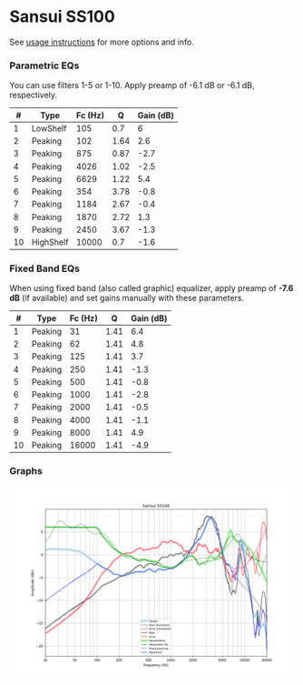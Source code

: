 # Sansui SS100
See [usage instructions](https://github.com/jaakkopasanen/AutoEq#usage) for more options and info.

### Parametric EQs
You can use filters 1-5 or 1-10. Apply preamp of -6.1 dB or -6.1 dB, respectively.

|   # | Type      |   Fc (Hz) |    Q |   Gain (dB) |
|-----|-----------|-----------|------|-------------|
|   1 | LowShelf  |       105 | 0.7  |         6   |
|   2 | Peaking   |       102 | 1.64 |         2.6 |
|   3 | Peaking   |       875 | 0.87 |        -2.7 |
|   4 | Peaking   |      4026 | 1.02 |        -2.5 |
|   5 | Peaking   |      6629 | 1.22 |         5.4 |
|   6 | Peaking   |       354 | 3.78 |        -0.8 |
|   7 | Peaking   |      1184 | 2.67 |        -0.4 |
|   8 | Peaking   |      1870 | 2.72 |         1.3 |
|   9 | Peaking   |      2450 | 3.67 |        -1.3 |
|  10 | HighShelf |     10000 | 0.7  |        -1.6 |

### Fixed Band EQs
When using fixed band (also called graphic) equalizer, apply preamp of **-7.6 dB** (if available) and set gains manually with these parameters.

|   # | Type    |   Fc (Hz) |    Q |   Gain (dB) |
|-----|---------|-----------|------|-------------|
|   1 | Peaking |        31 | 1.41 |         6.4 |
|   2 | Peaking |        62 | 1.41 |         4.8 |
|   3 | Peaking |       125 | 1.41 |         3.7 |
|   4 | Peaking |       250 | 1.41 |        -1.3 |
|   5 | Peaking |       500 | 1.41 |        -0.8 |
|   6 | Peaking |      1000 | 1.41 |        -2.8 |
|   7 | Peaking |      2000 | 1.41 |        -0.5 |
|   8 | Peaking |      4000 | 1.41 |        -1.1 |
|   9 | Peaking |      8000 | 1.41 |         4.9 |
|  10 | Peaking |     16000 | 1.41 |        -4.9 |

### Graphs
![](./Sansui%20SS100.png)

